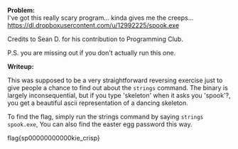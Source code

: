 
<b> Problem: </b> <br>
I've got this really scary program... kinda gives me the creeps... https://dl.dropboxusercontent.com/u/12992225/spook.exe

Credits to Sean D. for his contribution to Programming Club.

P.S. you are missing out if you don't actually run this one.

<b> Writeup: </b> <br>

This was supposed to be a very straightforward reversing exercise just to give people a chance to find out about the <code>strings</code> command. The binary is largely inconsequential, but if you type 'skeleton' when it asks you 'spook'?, you get a beautiful ascii representation of a dancing skeleton.

To find the flag, simply run the strings command by saying <code>strings spook.exe</code>, You can also find the easter egg password this way.

flag{sp00000000000kie_crisp}
